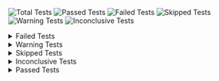 ![Total Tests](https://img.shields.io/badge/Total_Tests-3-white)
![Passed Tests](https://img.shields.io/badge/Passed_Tests-3-green)
![Failed Tests](https://img.shields.io/badge/Failed_Tests-0-red)
![Skipped Tests](https://img.shields.io/badge/Skipped_Tests-0-blue)
![Warning Tests](https://img.shields.io/badge/Warning_Tests-0-orange)
![Inconclusive Tests](https://img.shields.io/badge/Inconclusive_Tests-0-white)

<details>
<summary>Failed Tests</summary>

Name |Result |Duration |
--- | --- | --- | 


</details> 
<details>
<summary>Warning Tests</summary>

Name |Result |Duration |
--- | --- | --- | 


</details> 
<details>
<summary>Skipped Tests</summary>

Name |Result |Duration |
--- | --- | --- | 


</details> 
<details>
<summary>Inconclusive Tests</summary>

Name |Result |Duration |
--- | --- | --- | 


</details> 
<details>
<summary>Passed Tests</summary>

Name |Result |Duration |
--- | --- | --- | 
```GetCharacterCorporationHistory``` |Passed :green_circle: |00:00:01.4840840 |
```GetCharacterInfo``` |Passed :green_circle: |00:00:00.1617480 |
```GetCharacterInfo_eTag``` |Passed :green_circle: |00:00:00.2888900 |


</details> 
